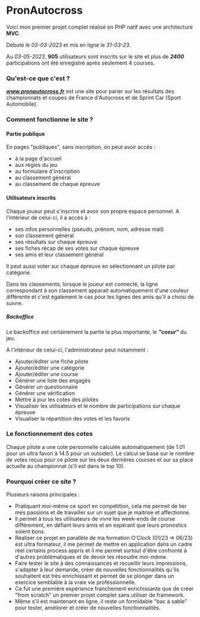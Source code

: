 # PronAutocross

Voici mon premier projet complet réalisé en PHP natif avec une architecture **MVC**.

Débuté le *03-03-2023* et mis en ligne le *31-03-23*.

Au *03-05-2023*, **905** utilisateurs sont inscrits sur le site et plus de ***2400*** participations ont été enregistré après seulement 4 courses.

### Qu'est-ce que c'est ?

***www.pronautocross.fr*** est une site pour parier sur les résultats des championnats et coupes de France d'Autocross et de Sprint Car (Sport Automobile).

### Comment fonctionne le site ?

#### Partie publique

En pages "publiques", sans inscription, on peut avoir accès :
* à la page d'accueil
* aux règles du jeu
* au formulaire d'inscription
* au classement général
* au classement de chaque épreuve

#### Utilisateurs inscrits

Chaque joueur peut s'inscrire et avoir son propre espace personnel.
A l'intérieur de celui-ci, il a accès à :
* ses infos personnelles (pseudo, prénom, nom, adresse mail)
* son classement général
* ses résultats sur chaque épreuve
* ses fiches récap de ses votes sur chaque épreuve
* ses amis et leur classement général

Il peut aussi voter sur chaque épreuve en sélectionnant un pilote par catégorie.

Dans les classements, lorsque le joueur est connecté, la ligne correspondant à son classement apparait automatiquement d'une couleur différente et c'est également le cas pour les lignes des amis qu'il a choisi de suivre.

##### Backoffice

Le backoffice est certainement la partie la plus importante, le ***"coeur"*** du jeu.

A l'intérieur de celui-ci, l'administrateur peut notamment :
* Ajouter/éditer une fiche pilote
* Ajouter/éditer une catégorie
* Ajouter/éditer une course
* Générer une liste des engagés
* Générer un questionnaire
* Générer une vérification
* Mettre à jour les cotes des pilotes
* Visualiser les utilisateurs et le nombre de participations sur chaque épreuve
* Visualiser la répartition des votes et les favoris

### Le fonctionnement des cotes

Chaque pilote a une cote personnelle calculée automatiquement (de 1.01 pour un ultra favori à 14.5 pour un outsider).
Le calcul se base sur le nombre de votes reçus pour ce pilote sur les deux dernières courses et sur sa place actuelle au championnat (s'il est dans le top 10).

### Pourquoi créer ce site ?

Plusieurs raisons principales :
* Pratiquant moi-même ce sport en compétition, cela me permet de lier mes passions et de travailler sur un sujet que je maitrise et affectionne.
* Il permet à tous les utilisateurs de vivre les week-ends de course différement, en défiant leurs amis et en espérant que leurs pronostics soient bons.
* Réaliser ce projet en parallèle de ma formation O'Clock (01/23 => 06/23) est ultra formateur, il me permet de mettre en application dans un cadre réel certains process appris et il me permet surtout d'être confronté à d'autres problématiques et de devoir les résoudre moi-même.
* Faire tester le site à des connaissances et recueillir leurs impressions, s'adapter à leur demande, créer de nouvelles fonctionnalités qu'ils souhaitent est très enrichissant et permet de se plonger dans un exercice semblable à la vraie vie professionnelle.
* Ce fut une première expérience franchement enrichissante que de créer "from scratch" un premier projet complet sans utiliser de framework.
* Même s'il est maintenant en ligne, il reste un formidable "bac à sable" pour tester, améliorer et créer de nouvelles fonctionnalités.





